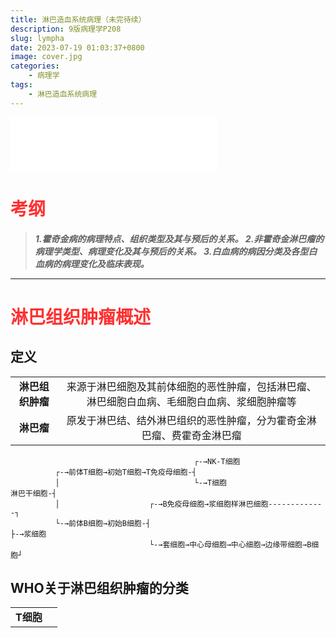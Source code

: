 ```yaml
---
title: 淋巴造血系统病理（未完待续）
description: 9版病理学P208
slug: lympha
date: 2023-07-19 01:03:37+0800
image: cover.jpg
categories:
    - 病理学
tags:
    - 淋巴造血系统病理
---
```

<script type="text/javascript">alert("病理还得看贺银成。贺门！");</script>
<iframe frameborder="no" border="0" marginwidth="0" marginheight="0" width=330 height=86 src="//music.163.com/outchain/player?type=2&id=1306093088&auto=0&height=66"></iframe>

# <font color=#ff3030>**考纲**</font>

>***1.霍奇金病的病理特点、组织类型及其与预后的关系。
>2.非霍奇金淋巴瘤的病理学类型、病理变化及其与预后的关系。
>3.白血病的病因分类及各型白血病的病理变化及临床表现。***

***

# <font color=#ff3030>**淋巴组织肿瘤概述**</font>

## 定义

|||
|:--:|:--:|
|**淋巴组织肿瘤**|来源于淋巴细胞及其前体细胞的恶性肿瘤，包括淋巴瘤、淋巴细胞白血病、毛细胞白血病、浆细胞肿瘤等|
|**淋巴瘤**|原发于淋巴结、结外淋巴组织的恶性肿瘤，分为霍奇金淋巴瘤、费霍奇金淋巴瘤|

```
                                         ┌-→NK-T细胞
          ┌-→前体T细胞→初始T细胞→T免疫母细胞-┤
          │                              └-→T细胞
淋巴干细胞-┤
          │                    ┌-→B免疫母细胞→浆细胞样淋巴细胞-------------┐
          └-→前体B细胞→初始B细胞-┤                                       ├-→浆细胞
                               └-→套细胞→中心母细胞→中心细胞→边缘带细胞→B细胞┘
```

## WHO关于淋巴组织肿瘤的分类
|||
|:--:|:--:|
|**T细胞**|

















